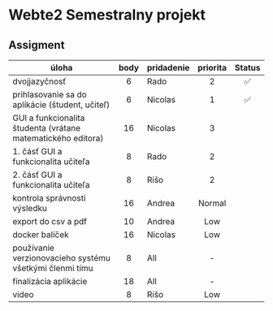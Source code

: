 # Webte2 Semestralny projekt

## Assigment

| úloha                                                        | body | pridadenie | priorita | Status |
|--------------------------------------------------------------|:----:|------------|:--------:|:------:|
| dvojjazyčnosť                                                |  6   | Rado       |    2     |   ✅    |
| prihlasovanie sa do aplikácie (študent, učiteľ)              |  6   | Nicolas    |    1     |   ✅    |
| GUI a funkcionalita študenta (vrátane matematického editora) |  16  | Nicolas    |    3     |        |
| 1. čásť GUI a funkcionalita učiteľa                          |  8   | Rado       |    2     |        |
| 2. čásť GUI a funkcionalita učiteľa                          |  8   | Rišo       |    2     |        |
| kontrola správnosti výsledku                                 |  16  | Andrea     |  Normal  |        |
| export do csv a pdf                                          |  10  | Andrea     |   Low    |        |
| docker balíček                                               |  16  | Nicolas    |   Low    |        |
| používanie verzionovacieho systému všetkými členmi tímu      |  8   | All        |    -     |        |
| finalizácia aplikácie                                        |  18  | All        |    -     |        |
| video                                                        |  8   | Rišo       |   Low    |        |


